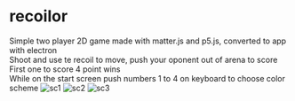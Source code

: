 # recoilor
Simple two player 2D game made with matter.js and p5.js, converted to app with electron
<br>Shoot and use te recoil to move, push your oponent out of arena to score
<br>First one to score 4 point wins
<br>While on the start screen push numbers 1 to 4 on keyboard to choose color scheme
![sc1](https://github.com/gwrpng/recoilor/assets/73105965/033a258e-19ad-4d60-9fbf-a4c846a5b1f2)
![sc2](https://github.com/gwrpng/recoilor/assets/73105965/402a8397-b44d-4553-966b-2d1d3dffd10c)
![sc3](https://github.com/gwrpng/recoilor/assets/73105965/4f2aa2e7-d250-4915-b34a-d457a9ca7304)
